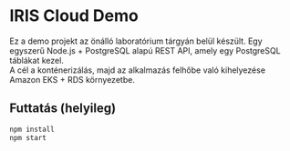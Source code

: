 # IRIS Cloud Demo

Ez a demo projekt az önálló laboratórium tárgyán belül készült.
Egy egyszerű Node.js + PostgreSQL alapú REST API, amely egy PostgreSQL táblákat kezel.  
A cél a konténerizálás, majd az alkalmazás felhőbe való kihelyezése Amazon EKS + RDS környezetbe.

## Futtatás (helyileg)

```bash
npm install
npm start